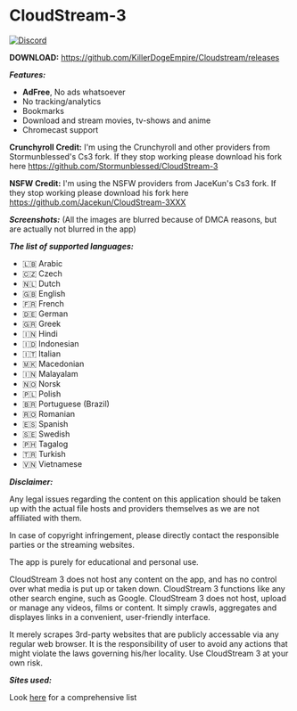 # CloudStream-3

<!-- ![Maintenance](https://img.shields.io/maintenance/yes/2022?color=blue&style=for-the-badge) -->
<!--![GitHub release](https://img.shields.io/github/v/release/KillerDogeEmpire/cloudstream-3?sort=semver&style=for-the-badge)-->
<!--![Downloads](https://img.shields.io/github/downloads/killerdogeempire/CloudStream-3/total?color=blue&style=for-the-badge)-->
<!--![Build](https://img.shields.io/github/workflow/status/killerdogeempire/CloudStream-3/Pre-release?style=for-the-badge)-->
[![Discord](https://img.shields.io/discord/737724143126052974?style=for-the-badge)](https://discord.gg/5Hus6fM)


**DOWNLOAD:**
https://github.com/KillerDogeEmpire/Cloudstream/releases


***Features:***
+ **AdFree**, No ads whatsoever
+ No tracking/analytics
+ Bookmarks
+ Download and stream movies, tv-shows and anime
+ Chromecast support

**Crunchyroll Credit:**
I'm using the Crunchyroll and other providers from Stormunblessed's Cs3 fork. If they stop working please download his fork here https://github.com/Stormunblessed/CloudStream-3

**NSFW Credit:**
I'm using the NSFW providers from JaceKun's Cs3 fork. If they stop working please download his fork here https://github.com/Jacekun/CloudStream-3XXX

***Screenshots:***
(All the images are blurred because of DMCA reasons, but are actually not blurred in the app)



***The list of supported languages:***
* 🇱🇧 Arabic
* 🇨🇿 Czech
* 🇳🇱 Dutch
* 🇬🇧 English
* 🇫🇷 French
* 🇩🇪 German
* 🇬🇷 Greek
* 🇮🇳 Hindi
* 🇮🇩 Indonesian
* 🇮🇹 Italian
* 🇲🇰 Macedonian
* 🇮🇳 Malayalam
* 🇳🇴 Norsk
* 🇵🇱 Polish
* 🇧🇷 Portuguese (Brazil)
* 🇷🇴 Romanian
* 🇪🇸 Spanish
* 🇸🇪 Swedish
* 🇵🇭 Tagalog
* 🇹🇷 Turkish
* 🇻🇳 Vietnamese

***Disclaimer:***

Any legal issues regarding the content on this application should be taken up with the actual file hosts and providers themselves as we are not affiliated with them.

In case of copyright infringement, please directly contact the responsible parties or the streaming websites.

The app is purely for educational and personal use.

CloudStream 3 does not host any content on the app, and has no control over what media is put up or taken down. CloudStream 3 functions like any other search engine, such as Google. CloudStream 3 does not host, upload or manage any videos, films or content. It simply crawls, aggregates and displayes links in a convenient, user-friendly interface.

It merely scrapes 3rd-party websites that are publicly accessable via any regular web browser. It is the responsibility of user to avoid any actions that might violate the laws governing his/her locality. Use CloudStream 3 at your own risk.

***Sites used:***

Look [here](https://killerdogeempire.github.io/Cloudstream/) for a comprehensive list
